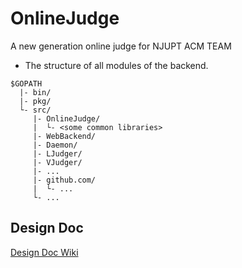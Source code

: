 # OnlineJudge
A new generation online judge for NJUPT ACM TEAM

* The structure of all modules of the backend.
```
$GOPATH
  |- bin/
  |- pkg/
  └- src/
     |- OnlineJudge/
     |  └- <some common libraries>
     |- WebBackend/
     |- Daemon/
     |- LJudger/
     |- VJudger/
     |- ...
     |- github.com/
     |  └- ...
     └- ...
```

## Design Doc
[Design Doc Wiki](https://github.com/NJUPT-ACM-Team/OnlineJudge/wiki/Design-Doc)
